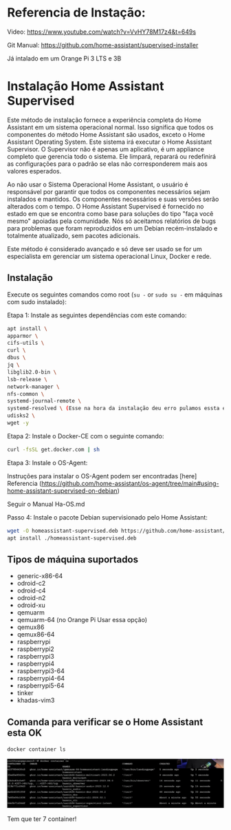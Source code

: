 
# Referencia de Instação: 

Video: https://www.youtube.com/watch?v=VvHY78M17z4&t=649s

Git Manual: https://github.com/home-assistant/supervised-installer

Já intalado em um Orange Pi 3 LTS e 3B 

# Instalação Home Assistant Supervised

Este método de instalação fornece a experiência completa do Home Assistant em um sistema operacional normal. Isso significa que todos os componentes do método Home Assistant são usados, exceto o Home Assistant Operating System. Este sistema irá executar o Home Assistant Supervisor. O Supervisor não é apenas um aplicativo, é um appliance completo que gerencia todo o sistema. Ele limpará, reparará ou redefinirá as configurações para o padrão se elas não corresponderem mais aos valores esperados.

Ao não usar o Sistema Operacional Home Assistant, o usuário é responsável por garantir que todos os componentes necessários sejam instalados e mantidos. Os componentes necessários e suas versões serão alterados com o tempo. O Home Assistant Supervised é fornecido no estado em que se encontra como base para soluções do tipo "faça você mesmo" apoiadas pela comunidade. Nós só aceitamos relatórios de bugs para problemas que foram reproduzidos em um Debian recém-instalado e totalmente atualizado, sem pacotes adicionais.

Este método é considerado avançado e só deve ser usado se for um especialista em gerenciar um sistema operacional Linux, Docker e rede.

## Instalação

Execute os seguintes comandos como root (`su -` or `sudo su -` em máquinas com sudo instalado):

Etapa 1: Instale as seguintes dependências com este comando:

```bash
apt install \
apparmor \
cifs-utils \
curl \
dbus \
jq \
libglib2.0-bin \
lsb-release \
network-manager \
nfs-common \
systemd-journal-remote \  
systemd-resolved \ (Esse na hora da instalação deu erro pulamos essta etapa)
udisks2 \
wget -y
```

Etapa 2: Instale o Docker-CE com o seguinte comando:

```bash
curl -fsSL get.docker.com | sh
```

Etapa 3: Instale o OS-Agent:

Instruções para instalar o OS-Agent podem ser encontradas [here] Referencia (https://github.com/home-assistant/os-agent/tree/main#using-home-assistant-supervised-on-debian)

Seguir o Manual Ha-OS.md


Passo 4: Instale o pacote Debian supervisionado pelo Home Assistant:

```bash
wget -O homeassistant-supervised.deb https://github.com/home-assistant/supervised-installer/releases/latest/download/homeassistant-supervised.deb
apt install ./homeassistant-supervised.deb
```

## Tipos de máquina suportados

- generic-x86-64
- odroid-c2
- odroid-c4
- odroid-n2
- odroid-xu
- qemuarm
- qemuarm-64  (no Orange Pi Usar essa opção)
- qemux86
- qemux86-64
- raspberrypi
- raspberrypi2
- raspberrypi3
- raspberrypi4
- raspberrypi3-64
- raspberrypi4-64
- raspberrypi5-64
- tinker
- khadas-vim3

## Comanda para verificar se o Home Assistant esta OK

```bash
docker container ls
```
![alt text](image.png)

Tem que ter 7 container! 
